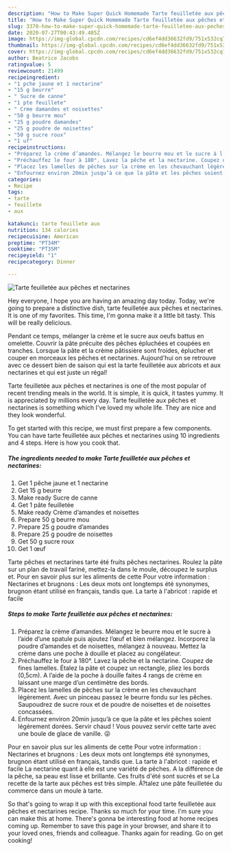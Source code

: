 ```yaml
---
description: "How to Make Super Quick Homemade Tarte feuilletée aux pêches et nectarines"
title: "How to Make Super Quick Homemade Tarte feuilletée aux pêches et nectarines"
slug: 3370-how-to-make-super-quick-homemade-tarte-feuilletee-aux-peches-et-nectarines
date: 2020-07-27T00:43:49.485Z
image: https://img-global.cpcdn.com/recipes/cd6ef4dd36632fd9/751x532cq70/tarte-feuilletee-aux-peches-et-nectarines-photo-principale-de-la-recette.jpg
thumbnail: https://img-global.cpcdn.com/recipes/cd6ef4dd36632fd9/751x532cq70/tarte-feuilletee-aux-peches-et-nectarines-photo-principale-de-la-recette.jpg
cover: https://img-global.cpcdn.com/recipes/cd6ef4dd36632fd9/751x532cq70/tarte-feuilletee-aux-peches-et-nectarines-photo-principale-de-la-recette.jpg
author: Beatrice Jacobs
ratingvalue: 5
reviewcount: 21499
recipeingredient:
- "1 pche jaune et 1 nectarine"
- "15 g beurre"
- " Sucre de canne"
- "1 pte feuillete"
- " Crme damandes et noisettes"
- "50 g beurre mou"
- "25 g poudre damandes"
- "25 g poudre de noisettes"
- "50 g sucre roux"
- "1 uf"
recipeinstructions:
- "Préparez la crème d’amandes. Mélangez le beurre mou et le sucre à l’aide d’une spatule puis ajoutez l’œuf et bien mélangez. Incorporez la poudre d’amandes et de noisettes, mélangez à nouveau. Mettez la crème dans une poche à douille et placez au congélateur."
- "Préchauffez le four à 180°. Lavez la pêche et la nectarine. Coupez de fines lamelles. Étalez la pâte et coupez un rectangle, pliez les bords (0,5cm). A l’aide de la poche à douille faites 4 rangs de crème en laissant une marge d’un centimètre des bords."
- "Placez les lamelles de pêches sur la crème en les chevauchant légèrement. Avec un pinceau passez le beurre fondu sur les pêches. Saupoudrez de sucre roux et de poudre de noisettes et de noisettes concassées."
- "Enfournez environ 20min jusqu’à ce que la pâte et les pêches soient légèrement dorées. Servir chaud ! Vous pouvez servir cette tarte avec une boule de glace de vanille. 😜"
categories:
- Recipe
tags:
- tarte
- feuillete
- aux

katakunci: tarte feuillete aux 
nutrition: 134 calories
recipecuisine: American
preptime: "PT34M"
cooktime: "PT35M"
recipeyield: "1"
recipecategory: Dinner

---
```



![Tarte feuilletée aux pêches et nectarines](https://img-global.cpcdn.com/recipes/cd6ef4dd36632fd9/751x532cq70/tarte-feuilletee-aux-peches-et-nectarines-photo-principale-de-la-recette.jpg)

Hey everyone, I hope you are having an amazing day today. Today, we're going to prepare a distinctive dish, tarte feuilletée aux pêches et nectarines. It is one of my favorites. This time, I'm gonna make it a little bit tasty. This will be really delicious.

Pendant ce temps, mélanger la crème et le sucre aux oeufs battus en omelette. Couvrir la pâte précuite des pêches épluchées et coupées en tranches. Lorsque la pâte et la crème pâtissière sont froides, éplucher et couper en morceaux les pêches et nectarines. Aujourd&#39;hui on se retrouve avec ce dessert bien de saison qui est la tarte feuilletée aux abricots et aux nectarines et qui est juste un régal!

Tarte feuilletée aux pêches et nectarines is one of the most popular of recent trending meals in the world. It is simple, it is quick, it tastes yummy. It is appreciated by millions every day. Tarte feuilletée aux pêches et nectarines is something which I've loved my whole life. They are nice and they look wonderful.


To get started with this recipe, we must first prepare a few components. You can have tarte feuilletée aux pêches et nectarines using 10 ingredients and 4 steps. Here is how you cook that.

<!--inarticleads1-->

##### The ingredients needed to make Tarte feuilletée aux pêches et nectarines:

1. Get 1 pêche jaune et 1 nectarine
1. Get 15 g beurre
1. Make ready  Sucre de canne
1. Get 1 pâte feuilletée
1. Make ready  Crème d’amandes et noisettes
1. Prepare 50 g beurre mou
1. Prepare 25 g poudre d’amandes
1. Prepare 25 g poudre de noisettes
1. Get 50 g sucre roux
1. Get 1 œuf


Tarte pêches et nectarines tarte été fruits pêches nectarines. Roulez la pâte sur un plan de travail fariné, mettez-la dans le moule, découpez le surplus et. Pour en savoir plus sur les aliments de cette Pour votre information : Nectarines et brugnons : Les deux mots ont longtemps été synonymes, brugnon étant utilisé en français, tandis que. La tarte à l&#39;abricot : rapide et facile 

<!--inarticleads2-->

##### Steps to make Tarte feuilletée aux pêches et nectarines:

1. Préparez la crème d’amandes. Mélangez le beurre mou et le sucre à l’aide d’une spatule puis ajoutez l’œuf et bien mélangez. Incorporez la poudre d’amandes et de noisettes, mélangez à nouveau. Mettez la crème dans une poche à douille et placez au congélateur.
1. Préchauffez le four à 180°. Lavez la pêche et la nectarine. Coupez de fines lamelles. Étalez la pâte et coupez un rectangle, pliez les bords (0,5cm). A l’aide de la poche à douille faites 4 rangs de crème en laissant une marge d’un centimètre des bords.
1. Placez les lamelles de pêches sur la crème en les chevauchant légèrement. Avec un pinceau passez le beurre fondu sur les pêches. Saupoudrez de sucre roux et de poudre de noisettes et de noisettes concassées.
1. Enfournez environ 20min jusqu’à ce que la pâte et les pêches soient légèrement dorées. Servir chaud ! Vous pouvez servir cette tarte avec une boule de glace de vanille. 😜


Pour en savoir plus sur les aliments de cette Pour votre information : Nectarines et brugnons : Les deux mots ont longtemps été synonymes, brugnon étant utilisé en français, tandis que. La tarte à l&#39;abricot : rapide et facile La nectarine quant à elle est une variété de pêches. A la différence de la pêche, sa peau est lisse et brillante. Ces fruits d&#39;été sont sucrés et se La recette de la tarte aux pêches est très simple. Ã?talez une pâte feuilletée du commerce dans un moule à tarte. 

So that's going to wrap it up with this exceptional food tarte feuilletée aux pêches et nectarines recipe. Thanks so much for your time. I'm sure you can make this at home. There's gonna be interesting food at home recipes coming up. Remember to save this page in your browser, and share it to your loved ones, friends and colleague. Thanks again for reading. Go on get cooking!
